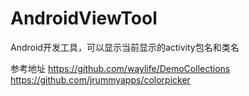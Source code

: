 # AndroidViewTool
Android开发工具，可以显示当前显示的activity包名和类名

参考地址 https://github.com/waylife/DemoCollections
        https://github.com/jrummyapps/colorpicker
